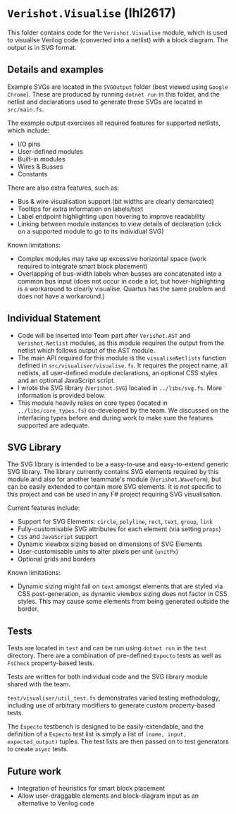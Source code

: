# `Verishot.Visualise` (lhl2617)

This folder contains code for the `Verishot.Visualise` module, which is used to visualise Verilog code (converted into a netlist) with a block diagram. The output is in SVG format.

## Details and examples
Example SVGs are located in the `SVGOutput` folder (best viewed using `Google Chrome`). These are produced by running `dotnet run` in this folder, and the netlist and declarations used to generate these SVGs are located in `src/main.fs`. 

The example output exercises all required features for supported netlists, which include:
* I/O pins
* User-defined modules
* Built-in modules
* Wires & Busses
* Constants

There are also extra features, such as:
* Bus & wire visualisation support (bit widths are clearly demarcated)
* Tooltips for extra information on labels/text
* Label endpoint highlighting upon hovering to improve readability 
* Linking between module instances to view details of declaration (click on a supported module to go to its individual SVG)

Known limitations:
* Complex modules may take up excessive horizontal space (work required to integrate smart block placement)
* Overlapping of bus-width labels when busses are concatenated into a common bus input (does not occur in code a lot, but hover-highlighting is a workaround to clearly visualise. Quartus has the same problem and does not have a workaround.)

## Individual Statement 
* Code will be inserted into Team part after `Verishot.AST` and `Verishot.Netlist` modules, as this module requires the output from the netlist which follows output of the AST module.
* The main API required for this module is the `visualiseNetlists` function defined in `src/visualiser/visualise.fs`. It requires the project name, all netlists, all user-defined module declarations, an optional CSS styles and an optional JavaScript script.
* I wrote the SVG library (`Verishot.SVG`) located in `../libs/svg.fs`. More information is provided below. 
* This module heavily relies on core types (located in `../libs/core_types.fs`) co-developed by the team. We discussed on the interfacing types before and during work to make sure the features supported are adequate.

## SVG Library
The SVG library is intended to be a easy-to-use and easy-to-extend generic SVG library. The library currently contains SVG elements required by this module and also for another teammate's module (`Verishot.Waveform`), but can be easily extended to contain more SVG elements. It is _not_ specific to this project and can be used in any F# project requiring SVG visualisation.

Current features include:
* Support for SVG Elements: `circle`, `polyline`, `rect`, `text`, `group`, `link`
* Fully-customisable SVG attributes for each element (via setting `props`)
* `CSS` and `JavaScript` support
* Dynamic viewbox sizing based on dimensions of SVG Elements
* User-customisable units to alter pixels per unit (`unitPx`)
* Optional grids and borders

Known limitations:
* Dynamic sizing might fail on `text` amongst elements that are styled via CSS post-generation, as dynamic viewbox sizing does not factor in CSS styles. This may cause some elements from being generated outside the border.

## Tests
Tests are located in `test` and can be run using `dotnet run` in the `test` directory. There are a combination of pre-defined `Expecto` tests as well as `FsCheck` property-based tests.

Tests are written for both individual code and the SVG library module shared with the team.

`test/visualiser/util_test.fs` demonstrates varied testing methodology, including use of arbitrary modifiers to generate custom property-based tests. 

The `Expecto` testbench is designed to be easily-extendable, and the definition of a `Expecto` test list is simply a list of `(name, input, expected_output)` tuples. The test lists are then passed on to test generators to create `async` tests.

## Future work
* Integration of heuristics for smart block placement
* Allow user-draggable elements and block-diagram input as an alternative to Verilog code